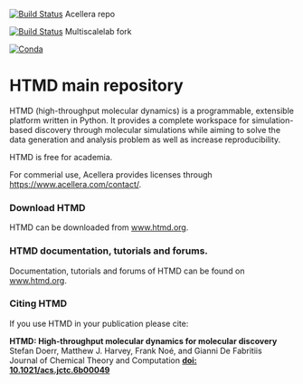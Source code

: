 [![Build Status](https://travis-ci.org/Acellera/htmd.svg?branch=master)](https://travis-ci.org/Acellera/htmd) Acellera repo

[![Build Status](https://travis-ci.org/multiscalelab/htmd.svg?branch=master)](https://travis-ci.org/multiscalelab/htmd) Multiscalelab fork

[![Conda](https://anaconda.org/acellera/htmd/badges/version.svg)](https://anaconda.org/acellera/HTMD)

# HTMD main repository
HTMD (high-throughput molecular dynamics) is a programmable, extensible platform written in Python.
It provides a complete workspace for simulation-based discovery through molecular simulations while aiming to solve the data generation and analysis problem as well as increase reproducibility.

HTMD is free for academia.

For commerial use, Acellera provides licenses through https://www.acellera.com/contact/.

### Download HTMD
HTMD can be downloaded from www.htmd.org.

### HTMD documentation, tutorials and forums.
Documentation, tutorials and forums of HTMD can be found on www.htmd.org.

### Citing HTMD
If you use HTMD in your publication please cite:

**HTMD: High-throughput molecular dynamics for molecular discovery**  
Stefan Doerr, Matthew J. Harvey, Frank Noé, and Gianni De Fabritiis  
Journal of Chemical Theory and Computation
[**doi: 10.1021/acs.jctc.6b00049**](http://pubs.acs.org/doi/abs/10.1021/acs.jctc.6b00049)
